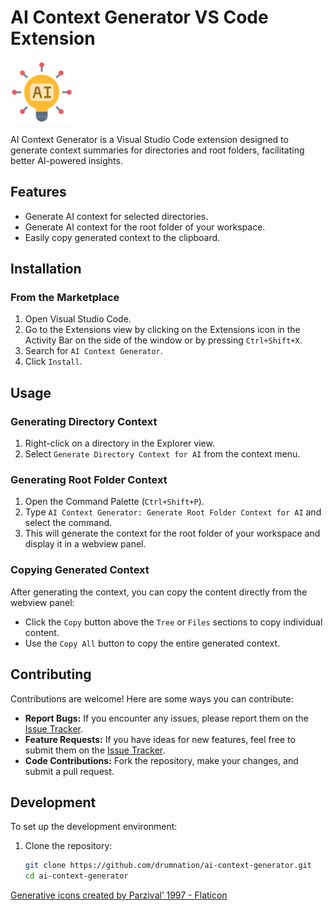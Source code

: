 # AI Context Generator VS Code Extension

<img src="images/icon.png" alt="Extension Icon" width="100" height="100">


AI Context Generator is a Visual Studio Code extension designed to generate context summaries for directories and root folders, facilitating better AI-powered insights.

## Features

- Generate AI context for selected directories.
- Generate AI context for the root folder of your workspace.
- Easily copy generated context to the clipboard.

## Installation

### From the Marketplace

1. Open Visual Studio Code.
2. Go to the Extensions view by clicking on the Extensions icon in the Activity Bar on the side of the window or by pressing `Ctrl+Shift+X`.
3. Search for `AI Context Generator`.
4. Click `Install`.

## Usage

### Generating Directory Context

1. Right-click on a directory in the Explorer view.
2. Select `Generate Directory Context for AI` from the context menu.

### Generating Root Folder Context

1. Open the Command Palette (`Ctrl+Shift+P`).
2. Type `AI Context Generator: Generate Root Folder Context for AI` and select the command.
3. This will generate the context for the root folder of your workspace and display it in a webview panel.

### Copying Generated Context

After generating the context, you can copy the content directly from the webview panel:

- Click the `Copy` button above the `Tree` or `Files` sections to copy individual content.
- Use the `Copy All` button to copy the entire generated context.

## Contributing

Contributions are welcome! Here are some ways you can contribute:

- **Report Bugs:** If you encounter any issues, please report them on the [Issue Tracker](https://github.com/drumnation/ai-context-generator/issues).
- **Feature Requests:** If you have ideas for new features, feel free to submit them on the [Issue Tracker](https://github.com/drumnation/ai-context-generator/issues).
- **Code Contributions:** Fork the repository, make your changes, and submit a pull request.

## Development

To set up the development environment:

1. Clone the repository:

   ```sh
   git clone https://github.com/drumnation/ai-context-generator.git
   cd ai-context-generator

<a href="https://www.flaticon.com/free-icons/generative" title="generative icons">Generative icons created by Parzival’ 1997 - Flaticon</a>
